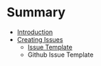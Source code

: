 # Summary

* [Introduction](README.md)
* [Creating Issues](creating-issues.md)
  * [Issue Template](creating-issues/issue-template.md)
  * Github Issue Template



